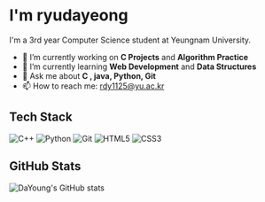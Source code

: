 #  I'm  ryudayeong

I'm a 3rd year Computer Science student at Yeungnam University.

- 🔭 I’m currently working on **C  Projects** and **Algorithm Practice**
- 🌱 I’m currently learning **Web Development** and **Data Structures**
- 💬 Ask me about **C , java, Python, Git**
- 📫 How to reach me: rdy1125@yu.ac.kr
## Tech Stack
![C++](https://img.shields.io/badge/C++-00599C?style=flat&logo=cplusplus&logoColor=white) 
![Python](https://img.shields.io/badge/Python-3776AB?style=flat&logo=python&logoColor=white) 
![Git](https://img.shields.io/badge/Git-F05032?style=flat&logo=git&logoColor=white) 
![HTML5](https://img.shields.io/badge/HTML5-E34F26?style=flat&logo=html5&logoColor=white) 
![CSS3](https://img.shields.io/badge/CSS3-1572B6?style=flat&logo=css3&logoColor=white)

## GitHub Stats
![DaYoung's GitHub stats](https://github-readme-stats.vercel.app/api?username=your-github-username&show_icons=true&theme=radical)
